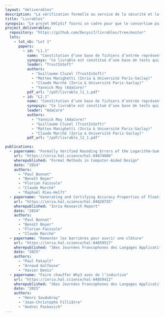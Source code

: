 ```yaml
---
layout: "deliverables"
description: "La vérification formelle au service de la sécurité et la sûreté"
title: "Livrables"
synopsis: "Le projet DéCySif fourni un cadre pour que le consortium puisse aboutir à un ensemble de livrables ainsi qu'une suite de papiers scientifiques divers qui seront réunis ci-dessous à mesure qu'ils voient le jour."
project_deliverables:
  repository: "https://github.com/Decysif/livrables/tree/master"
  lots:
    - lot_nb: "Lot 1"
      papers:
        - id: "L1.1"
          name: "Constitution d’une base de fichiers d’entrée représentatifs des difficultés rencontrées pour générer des exploits."
          synopsys: "Ce livrable est constitué d’une base de tests qui se trouve dans le dépôt ’benchmarks’ du projet Décysif. Les objectifs du livrable sont d'identifier des faiblesses lors de la reconstruction d’un contre-exemple par Why3 depuis les modèles des solveurs SMT, ou les faiblesses des procédures de vérification et de catégorisation des contre-exemples."
          leader: "TrustInSoft"
          authors:
            - "Guillaume Cluzel (TrustInSoft)"
            - "Matteo Manighetti (Inria & Université Paris-Saclay)"
            - "Claude Marché (Inria & Université Paris-Saclay)"
            - "Yannick Moy (AdaCore)"
          pdf_url: "/pdf/livrable_l1_1.pdf"
        - id: "L2.1"
          name: "Constitution d’une base de fichiers d’entrée représentatifs des difficultés rencontrées pour la preuve automatique."
          synopsys: "Ce livrable est constitué d’une base de tests qui se trouve dans le dépôt ’benchmarks’ du projet Décysif, dont les objectifs sont de repérer les faiblesses du prouveur Alt-Ergo, de repérer les problèmes de traduction (ou repérer des problèmes au niveau de l’écriture des théories, par exemple le modèle mémoire de J3) pour tous les prouveurs CVC5, CVC4, Z3, Alt-Ergo."
          leader: "AdaCore"
          authors:
            - "Yannick Moy (AdaCore)"
            - "Guillaume Cluzel (TrustInSoft)"
            - "Matteo Manighetti (Inria & Université Paris-Saclay)"
            - "Claude Marché (Inria & Université Paris-Saclay)"
          pdf_url: "/pdf/livrable_l2_1.pdf"

publications:
  - papername: "Formally Verified Rounding Errors of the Logarithm-Sum-Exponential Function"
    url: "https://inria.hal.science/hal-04674600"
    wherepublished: "Formal Methods in Computer-Aided Design"
    date: "2024"
    authors:
      - "Paul Bonnot"
      - "Benoît Boyer"
      - "Florian Faissole"
      - "Claude Marché"
      - "Raphaël Rieu-Helft"
  - papername: "Generating and Certifying Accuracy Properties of Floating-Point Programs"
    url: "https://inria.hal.science/hal-04820735"
    wherepublished: "Inria Research Report"
    date: "2024"
    authors:
      - "Paul Bonnot"
      - "Benoît Boyer"
      - "Florian Faissole"
      - "Claude Marché"
  - papername: "Remonter les barrières pour ouvrir une clôture"
    url: "https://inria.hal.science/hal-04859517"
    wherepublished: "36es Journées Francophones des Langages Applicatifs"
    date: "2025"
    authors:
      - "Paul Patault"
      - "Arnaud Golfouse"
      - "Xavier Denis"
  - papername: "Faire chauffer Why3 avec de l’induction"
    url: "https://inria.hal.science/hal-04859412"
    wherepublished: "36es Journées Francophones des Langages Applicatifs"
    date: "2025"
    authors:
      - "Henri Saudubray"
      - "Jean-Christophe Filliâtre"
      - "Andrei Paskevich"
---
```


